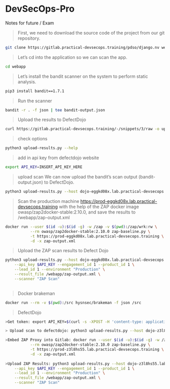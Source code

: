 # DevSecOps-Pro
Notes for future / Exam

> First, we need to download the source code of the project from our git repository.

```bash
git clone https://gitlab.practical-devsecops.training/pdso/django.nv webapp
```

> Let’s cd into the application so we can scan the app.

```bash
cd webapp
```

> Let’s install the bandit scanner on the system to perform static analysis.

```bash
pip3 install bandit==1.7.1
```

> Run the scanner

```bash
bandit -r . -f json | tee bandit-output.json
```

> Upload the results to DefectDojo

```bash
curl https://gitlab.practical-devsecops.training/-/snippets/3/raw -o upload-results.py
```

> check options
```bash
python3 upload-results.py --help
```

> add in api key from defectdojo website 
```bash
export API_KEY=INSERT_API_KEY_HERE
```
> upload scan We can now upload the bandit’s scan output (bandit-output.json) to DefectDojo.
```bash
python3 upload-results.py --host dojo-eggkd08x.lab.practical-devsecops.training --api_key $API_KEY --engagement_id 1 --product_id 1 --lead_id 1 --environment "Production" --result_file bandit-output.json --scanner "Bandit Scan"
```


> Scan the production machine https://prod-eggkd08x.lab.practical-devsecops.training with the help of the ZAP docker image owasp/zap2docker-stable:2.10.0, and save the results to /webapp/zap-output.xml

```bash 
docker run --user $(id -u):$(id -g) -w /zap -v $(pwd):/zap/wrk:rw \
           --rm owasp/zap2docker-stable:2.10.0 zap-baseline.py \
           -t https://prod-eggkd08x.lab.practical-devsecops.training \
           -d -x zap-output.xml
```

> Upload the ZAP scan results to Defect Dojo

```bash
python3 upload-results.py --host dojo-eggkd08x.lab.practical-devsecops.training \
    --api_key $API_KEY --engagement_id 1 --product_id 1 \
    --lead_id 1 --environment "Production" \
    --result_file /webapp/zap-output.xml \
    --scanner "ZAP Scan"
    
```

>Docker brakeman
```bash
docker run --rm -v $(pwd):/src hysnsec/brakeman -f json /src
```

>DefectDojo
```bash
>Get token: export API_KEY=$(curl -s -XPOST -H 'content-type: application/json' https://dojo-z3l8hs55.lab.practical-devsecops.training/api/v2/api-token-auth/ -d '{"username": "root", "password": "pdso-training"}' | jq -r '.token' )

> Upload scan to defectdojo: python3 upload-results.py --host dojo-z3l8hs55.lab.practical-devsecops.training --api_key $API_KEY --engagement_id 1 --product_id 1 --lead_id 1 --environment "Production" --result_file bandit-output.json --scanner "Bandit Scan"

>Embed ZAP Proxy into Gitlab: docker run --user $(id -u):$(id -g) -w /zap -v $(pwd):/zap/wrk:rw \
           --rm owasp/zap2docker-stable:2.10.0 zap-baseline.py \
           -t https://prod-z3l8hs55.lab.practical-devsecops.training \
           -d -x zap-output.xml
           
>Upload ZAP Results: python3 upload-results.py --host dojo-z3l8hs55.lab.practical-devsecops.training \
    --api_key $API_KEY --engagement_id 1 --product_id 1 \
    --lead_id 1 --environment "Production" \
    --result_file /webapp/zap-output.xml \
    --scanner "ZAP Scan"
    
```
